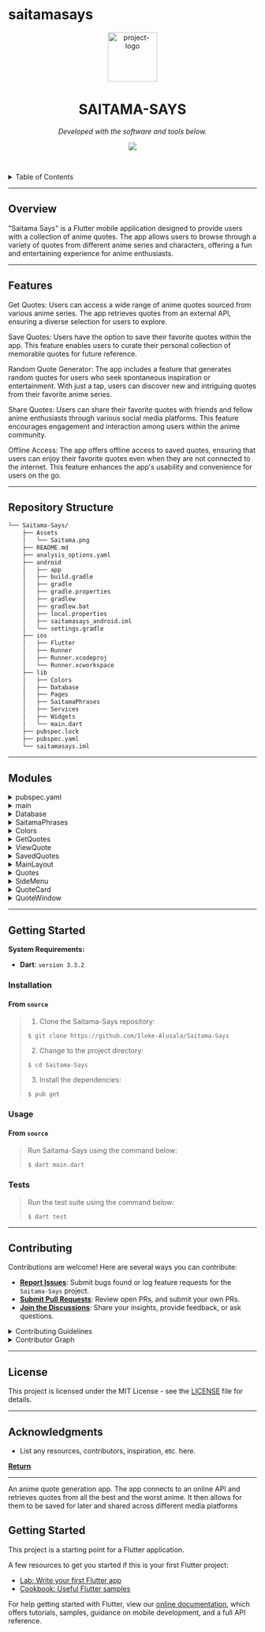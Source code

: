 # saitamasays

<p align="center">
  <img src="https://img.icons8.com/?size=512&id=55494&format=png" width="100" alt="project-logo">
</p>
<p align="center">
    <h1 align="center">SAITAMA-SAYS</h1>
</p>
<p align="center">
	<!-- Shields.io badges not used with skill icons. --><p>
<p align="center">
		<em>Developed with the software and tools below.</em>
</p>
<p align="center">
	<a href="https://skillicons.dev">
		<img src="https://skillicons.dev/icons?i=c,dart,gradle,java,kotlin,md,swift&theme=light">
	</a></p>

<br><!-- TABLE OF CONTENTS -->
<details>
  <summary>Table of Contents</summary><br>

- [ Overview](#-overview)
- [ Features](#-features)
- [ Repository Structure](#-repository-structure)
- [ Modules](#-modules)
- [ Getting Started](#-getting-started)
  - [ Installation](#-installation)
  - [ Usage](#-usage)
  - [ Tests](#-tests)
- [ Project Roadmap](#-project-roadmap)
- [ Contributing](#-contributing)
- [ License](#-license)
- [ Acknowledgments](#-acknowledgments)
</details>
<hr>

##  Overview

"Saitama Says" is a Flutter mobile application designed to provide users with a collection of anime quotes. The app allows users to browse through a variety of quotes from different anime series and characters, offering a fun and entertaining experience for anime enthusiasts.

---

##  Features

Get Quotes: Users can access a wide range of anime quotes sourced from various anime series. The app retrieves quotes from an external API, ensuring a diverse selection for users to explore.

Save Quotes: Users have the option to save their favorite quotes within the app. This feature enables users to curate their personal collection of memorable quotes for future reference.

Random Quote Generator: The app includes a feature that generates random quotes for users who seek spontaneous inspiration or entertainment. With just a tap, users can discover new and intriguing quotes from their favorite anime series.

Share Quotes: Users can share their favorite quotes with friends and fellow anime enthusiasts through various social media platforms. This feature encourages engagement and interaction among users within the anime community.

Offline Access: The app offers offline access to saved quotes, ensuring that users can enjoy their favorite quotes even when they are not connected to the internet. This feature enhances the app's usability and convenience for users on the go.

---

##  Repository Structure

```sh
└── Saitama-Says/
    ├── Assets
    │   └── Saitama.png
    ├── README.md
    ├── analysis_options.yaml
    ├── android
    │   ├── app
    │   ├── build.gradle
    │   ├── gradle
    │   ├── gradle.properties
    │   ├── gradlew
    │   ├── gradlew.bat
    │   ├── local.properties
    │   ├── saitamasays_android.iml
    │   └── settings.gradle
    ├── ios
    │   ├── Flutter
    │   ├── Runner
    │   ├── Runner.xcodeproj
    │   └── Runner.xcworkspace
    ├── lib
    │   ├── Colors
    │   ├── Database
    │   ├── Pages
    │   ├── SaitamaPhrases
    │   ├── Services
    │   ├── Widgets
    │   └── main.dart
    ├── pubspec.lock
    ├── pubspec.yaml
    └── saitamasays.iml
```

---

##  Modules

<details closed><summary>pubspec.yaml</summary>

| File                                                                                                     | Summary                       |
| ---                                                                                                      | ---                           |
| [pubspec.yaml](https://github.com/Iloke-Alusala/Saitama-Says/blob/master/pubspec.yaml)                   | SaitamaSays is a Flutter project that aims to capture the essence of the famous hero Saitama from the One Punch Man series. The project leverages Flutter's capabilities to create an interactive and engaging experience for fans of the series.

</details>

<details closed><summary>main</summary>

| File                                                                                 | Summary                         |
| ---                                                                                  | ---                             |
| [main.dart](https://github.com/Iloke-Alusala/Saitama-Says/blob/master/lib/main.dart) | 
The `main.dart` file initializes a Flutter application that brings to life the words of the most powerful Hero who does his job for fun. It randomly selects a Saitama phrase to display upon app launch and provides navigation to different pages for exploring more phrases or viewing saved quotes.

### Features

- **Random Saitama Phrases**: Displays a randomly selected Saitama phrase upon app launch.
- **Navigation**: Allows users to navigate between different pages for exploring more phrases or viewing saved quotes.

## Usage

To use the `main.dart` file in your Flutter application, follow these steps:

1. Import the `main.dart` file into your project.
2. Initialize the Flutter application using the `MyApp` widget defined in `main.dart`.

</details>

<details closed><summary>Database</summary>

| File                                                                                                  | Summary                         |
| ---                                                                                                   | ---                             |
| [Database.dart](https://github.com/Iloke-Alusala/Saitama-Says/blob/master/lib/Database/Database.dart) | The `Database.dart` file provides functionality for creating, reading, updating, and deleting quotes stored in a local SQLite database. It defines a class called `QuoteDatabase` with methods for initializing the database, creating tables, inserting new quotes, checking if a quote exists in the database, retrieving quotes, updating quote details, and deleting quotes.

### Features

- **SQLite Database**: Utilizes the `sqflite` package to interact with a local SQLite database on the device.
- **CRUD Operations**: Supports Create, Read, Update, and Delete operations for managing quotes.
- **Data Validation**: Implements methods to check if a quote already exists in the database before insertion.

## Usage

To use the `Database.dart` file in your Flutter application, follow these steps:

1. Import the `Database.dart` file into your project.
2. Initialize the `QuoteDatabase` class to perform database operations.

</details>

<details closed><summary>SaitamaPhrases</summary>

| File                                                                                                                    | Summary        |
| ---                                                                                                                     | ---            |
| [SaitamaPhrases.dart](https://github.com/Iloke-Alusala/Saitama-Says/blob/master/lib/SaitamaPhrases/SaitamaPhrases.dart) | Contians all of the phrases that are loaded into the app at startup|

</details>

<details closed><summary>Colors</summary>

| File                                                                                            | Summary                         |
| ---                                                                                             | ---                             |
| [Colors.dart](https://github.com/Iloke-Alusala/Saitama-Says/blob/master/lib/Colors/Colors.dart) | The `SaitamaPhrases.dart` file provides a class called `SaitamaLines` with a list of Saitama's phrases. Each phrase is represented as a string and can be accessed from the `lines` list.

### Features

- **Saitama's Phrases**: Contains a collection of Saitama's memorable phrases from the One Punch Man series.

## Usage

To use the `SaitamaPhrases.dart` file in your Flutter application, follow these steps:

1. Import the `SaitamaPhrases.dart` file into your project.
2. Access the `lines` list from the `SaitamaLines` class to retrieve Saitama's phrases.

</details>

<details closed><summary>GetQuotes</summary>

| File                                                                                                     | Summary                      | 
| ---                                                                                                      | ---                          | 
| [GetQuotes.dart](https://github.com/Iloke-Alusala/Saitama-Says/blob/master/lib/Pages/GetQuotes.dart)     | The `GetQuotes.dart` file provides a StatefulWidget called `GetQuotes`, which allows users to retrieve random quotes attributed to Saitama from the One Punch Man series. It displays quotes in a carousel slider and provides options to save quotes to a local database. Additionally, it handles internet connectivity issues and displays appropriate messages to the user.

### Features

- **Random Quote Retrieval**: Retrieves random quotes attributed to Saitama.
- **Carousel Slider**: Displays quotes in a carousel slider for easy browsing.
- **Quote Saving**: Allows users to save quotes to a local database.
- **Internet Connectivity Handling**: Displays messages to the user in case of internet connectivity issues.

## Usage

To use the `GetQuotes.dart` file in your Flutter application, follow these steps:

1. Import the `GetQuotes.dart` file into your project.
2. Use the `GetQuotes` widget to retrieve and display quotes in your UI.

</details>

<details closed><summary>ViewQuote</summary>
	
| File                                                                                                     | Summary                      | 
| ---                                                                                                      | ---                          |
| [ViewQuote.dart](https://github.com/Iloke-Alusala/Saitama-Says/blob/master/lib/Pages/ViewQuote.dart)     | The `ViewQuote.dart` file provides a StatefulWidget called `viewQuote`, which allows users to view a single quote attributed to Saitama from the One Punch Man series. It displays the quote along with the corresponding anime and character in a glassmorphism-style UI.

### Features

- **Quote Display**: Displays a single quote along with the corresponding anime and character.
- **Glassmorphism UI**: Uses the glassmorphism effect to create a visually appealing UI.

## Usage

To use the `ViewQuote.dart` file in your Flutter application, follow these steps:

1. Import the `ViewQuote.dart` file into your project.
2. Use the `viewQuote` widget to display a single quote in your UI.

</details>

<details closed><summary>SavedQuotes</summary>
	
| File                                                                                                     | Summary                      | 
| ---                                                                                                      | ---                          |
| [SavedQuotes.dart](https://github.com/Iloke-Alusala/Saitama-Says/blob/master/lib/Pages/SavedQuotes.dart) | The project consists of several Dart files organized into different directories:

- **lib**: Contains the main Dart files for the project.
  - **main.dart**: Entry point of the application.
  - **Database**: Directory containing Dart files related to database management.
    - **Database.dart**: Defines a database for storing quotes.
  - **Colors**: Directory containing Dart files defining colors used in the application.
  - **Services**: Directory containing Dart files providing services for fetching and managing quotes.
  - **SaitamaPhrases**: Directory containing Dart files with a list of Saitama quotes.
  - **Pages**: Directory containing Dart files defining various pages of the application.
    - **GetQuotes.dart**: Defines a page for displaying random quotes.
    - **SavedQuotes.dart**: Defines a page for displaying saved quotes.
    - **ViewQuote.dart**: Defines a page for viewing a single quote in detail.
  - **Widgets**: Directory containing Dart files defining reusable widgets.
    - **QuoteCard.dart**: Defines a widget for displaying a card with quote details.
    - **QuoteWindow.dart**: Defines a widget for displaying a window with quote details.

## Usage

To use this project, follow these steps:

1. Clone the repository to your local machine.
2. Open the project in your preferred Flutter development environment.
3. Run the project using a compatible device or emulator.

## Features

- Display random quotes attributed to Saitama.
- Save favorite quotes for later viewing.
- View saved quotes with the option to delete or share them.
- View individual quotes in detail, including the anime and character associated with each quote.

</details>

<details closed><summary>MainLayout</summary>

| File                                                                                                     | Summary                      |
| ---                                                                                                      | ---                          |
| [MainLayout.dart](https://github.com/Iloke-Alusala/Saitama-Says/blob/master/lib/Pages/MainLayout.dart)   | The `MainLayout` widget consists of a `BottomNavigationBar` for navigation and an `IndexedStack` to manage the visibility of the different pages.

## Usage

To use the `MainLayout` widget in your Flutter application, follow these steps:

1. Import the `MainLayout.dart` file into your project.
2. Use the `MainLayout` widget as the main layout of your application, passing the required parameters as needed.

</details>

<details closed><summary>Quotes</summary>

| File                                                                                              | Summary                         |
| ---                                                                                               | ---                             |
| [Quotes.dart](https://github.com/Iloke-Alusala/Saitama-Says/blob/master/lib/Services/Quotes.dart) | This Dart code allows you to generate random quotes from an API. It utilizes the animechan API to fetch quotes related to anime characters and displays them. The code also includes functionality to manipulate and store the quotes.

## Features
- Fetch random quotes from the animechan API.
- Store and manipulate quote data locally.
- Clean and maintainable code structure.

## Usage
To use this code, you can incorporate it into your Dart projects. You can utilize the `Quoter` class to fetch random quotes and manipulate them according to your requirements.

</details>

<details closed><summary>SideMenu</summary>

| File                                                                                                       | Summary                     |
| ---                                                                                                        | ---                         |
| [SideMenu.dart](https://github.com/Iloke-Alusala/Saitama-Says/blob/master/lib/Widgets/SideMenu.dart)       | The `NavDrawer` widget is designed to be used as a side menu in a Flutter application. It includes options for navigation and can be customized to fit the design of the application.

## Features
- Displays a drawer with navigation options.
- Customizable design with support for icons and text.
- Easily integrate into Flutter applications.

## Usage
To use this widget, incorporate it into your Flutter application where you need a side menu for navigation. The `NavDrawer` widget provides options for searching quotes and accessing saved quotes.

</details>

<details closed><summary>QuoteCard</summary>

| File                                                                                                       | Summary                     |
| ---                                                                                                        | ---                         |
| [QuoteCard.dart](https://github.com/Iloke-Alusala/Saitama-Says/blob/master/lib/Widgets/QuoteCard.dart)     | The `QuoteCard` widget is a customizable Flutter widget that displays a card containing a quote, character name, anime name, and options for sharing and deleting the quote. It provides an aesthetically pleasing design with a blurred background and gradient overlay.

## Usage
To use this widget, simply include it in your Flutter project and pass the required parameters (`quote` and `index`). Customize the widget according to your project's design requirements.

</details>

<details closed><summary>QuoteWindow</summary>

| File                                                                                                       | Summary                     |
| ---                                                                                                        | ---                         |
| [QuoteWindow.dart](https://github.com/Iloke-Alusala/Saitama-Says/blob/master/lib/Widgets/QuoteWindow.dart) | The `QuoteWindow` widget is designed to display a quote along with its associated details in a stylized window. It utilizes various Flutter widgets to achieve a visually appealing layout.

## Features
- Display anime, character, and quote in a styled window.
- Customizable design with support for dynamic colors.
- Utilizes Google Fonts for enhanced typography.

## Usage
To use this widget, incorporate it into your Flutter application where you need to display a quote window. Pass the `Quoter` object representing the quote along with its index to the `QuoteWindow` widget.

</details>

---

##  Getting Started

**System Requirements:**

* **Dart**: `version 3.3.2`

###  Installation

<h4>From <code>source</code></h4>

> 1. Clone the Saitama-Says repository:
>
> ```console
> $ git clone https://github.com/Iloke-Alusala/Saitama-Says
> ```
>
> 2. Change to the project directory:
> ```console
> $ cd Saitama-Says
> ```
>
> 3. Install the dependencies:
> ```console
> $ pub get
> ```

###  Usage

<h4>From <code>source</code></h4>

> Run Saitama-Says using the command below:
> ```console
> $ dart main.dart
> ```

###  Tests

> Run the test suite using the command below:
> ```console
> $ dart test
> ```

---

##  Contributing

Contributions are welcome! Here are several ways you can contribute:

- **[Report Issues](https://github.com/Iloke-Alusala/Saitama-Says/issues)**: Submit bugs found or log feature requests for the `Saitama-Says` project.
- **[Submit Pull Requests](https://github.com/Iloke-Alusala/Saitama-Says/blob/main/CONTRIBUTING.md)**: Review open PRs, and submit your own PRs.
- **[Join the Discussions](https://github.com/Iloke-Alusala/Saitama-Says/discussions)**: Share your insights, provide feedback, or ask questions.

<details closed>
<summary>Contributing Guidelines</summary>

1. **Fork the Repository**: Start by forking the project repository to your github account.
2. **Clone Locally**: Clone the forked repository to your local machine using a git client.
   ```sh
   git clone https://github.com/Iloke-Alusala/Saitama-Says
   ```
3. **Create a New Branch**: Always work on a new branch, giving it a descriptive name.
   ```sh
   git checkout -b new-feature-x
   ```
4. **Make Your Changes**: Develop and test your changes locally.
5. **Commit Your Changes**: Commit with a clear message describing your updates.
   ```sh
   git commit -m 'Implemented new feature x.'
   ```
6. **Push to github**: Push the changes to your forked repository.
   ```sh
   git push origin new-feature-x
   ```
7. **Submit a Pull Request**: Create a PR against the original project repository. Clearly describe the changes and their motivations.
8. **Review**: Once your PR is reviewed and approved, it will be merged into the main branch. Congratulations on your contribution!
</details>

<details closed>
<summary>Contributor Graph</summary>
<br>
<p align="center">
   <a href="https://github.com{/Iloke-Alusala/Saitama-Says/}graphs/contributors">
      <img src="https://contrib.rocks/image?repo=Iloke-Alusala/Saitama-Says">
   </a>
</p>
</details>

---

##  License

This project is licensed under the MIT License - see the [LICENSE](LICENSE) file for details.

---

##  Acknowledgments

- List any resources, contributors, inspiration, etc. here.

[**Return**](#-overview)

---



An anime quote generation app. The app connects to an online API and retrieves quotes from all the best and the worst anime. It then allows for them to be saved for later and shared across different media platforms

## Getting Started

This project is a starting point for a Flutter application.

A few resources to get you started if this is your first Flutter project:

- [Lab: Write your first Flutter app](https://flutter.dev/docs/get-started/codelab)
- [Cookbook: Useful Flutter samples](https://flutter.dev/docs/cookbook)

For help getting started with Flutter, view our
[online documentation](https://flutter.dev/docs), which offers tutorials,
samples, guidance on mobile development, and a full API reference.
